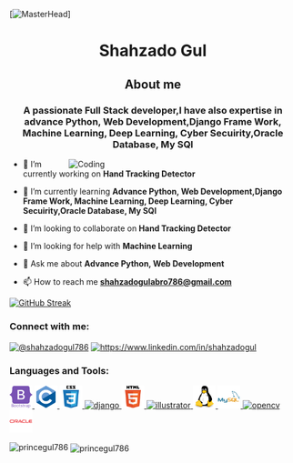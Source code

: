 [![MasterHead](https://1.bp.blogspot.com/-7A4WynwLsMw/XbBpCXG8fHI/AAAAAAAAMt4/uOa1bpLskYgrwGbllhSu2SDj_Mig8SXJQCLcBGAsYHQ/s1600/2000_600px.gif)]
<h1 align="center">Shahzado Gul</h1>
<h2 align= "center"> About me</h2>
<h3 align="center"> A passionate Full Stack developer,I have also expertise in advance Python, Web Development,Django Frame Work, Machine Learning, Deep Learning, Cyber Secuirity,Oracle Database, My SQl</h3>
<img align="right" alt="Coding" width="400" src="https://outlane.co/wp-content/uploads/2017/10/avatar-2.png">

- 🔭 I’m currently working on **Hand Tracking Detector**

- 🌱 I’m currently learning **Advance Python, Web Development,Django Frame Work, Machine Learning, Deep Learning, Cyber Secuirity,Oracle Database, My SQl**

- 👯 I’m looking to collaborate on **Hand Tracking Detector**

- 🤝 I’m looking for help with **Machine Learning**

- 💬 Ask me about **Advance Python, Web Development**

- 📫 How to reach me **shahzadogulabro786@gmail.com**

[![GitHub Streak](http://github-readme-streak-stats.herokuapp.com?user=PrinceGul786&theme=onedark)](https://git.io/streak-stats)

<h3 align="left">Connect with me:</h3>
<p align="left">
<a href="https://twitter.com/@shahzadogul786" target="blank"><img align="center" src="https://raw.githubusercontent.com/rahuldkjain/github-profile-readme-generator/master/src/images/icons/Social/twitter.svg" alt="@shahzadogul786" height="30" width="40" /></a>
<a href="https://linkedin.com/in/https://www.linkedin.com/in/shahzadogul" target="blank"><img align="center" src="https://raw.githubusercontent.com/rahuldkjain/github-profile-readme-generator/master/src/images/icons/Social/linked-in-alt.svg" alt="https://www.linkedin.com/in/shahzadogul" height="30" width="40" /></a>
</p>

<h3 align="left">Languages and Tools:</h3>
<p align="left"> <a href="https://getbootstrap.com" target="_blank" rel="noreferrer"> <img src="https://raw.githubusercontent.com/devicons/devicon/master/icons/bootstrap/bootstrap-plain-wordmark.svg" alt="bootstrap" width="40" height="40"/> </a> <a href="https://www.cprogramming.com/" target="_blank" rel="noreferrer"> <img src="https://raw.githubusercontent.com/devicons/devicon/master/icons/c/c-original.svg" alt="c" width="40" height="40"/> </a> <a href="https://www.w3schools.com/css/" target="_blank" rel="noreferrer"> <img src="https://raw.githubusercontent.com/devicons/devicon/master/icons/css3/css3-original-wordmark.svg" alt="css3" width="40" height="40"/> </a> <a href="https://www.djangoproject.com/" target="_blank" rel="noreferrer"> <img src="https://cdn.worldvectorlogo.com/logos/django.svg" alt="django" width="40" height="40"/> </a> <a href="https://www.w3.org/html/" target="_blank" rel="noreferrer"> <img src="https://raw.githubusercontent.com/devicons/devicon/master/icons/html5/html5-original-wordmark.svg" alt="html5" width="40" height="40"/> </a> <a href="https://www.adobe.com/in/products/illustrator.html" target="_blank" rel="noreferrer"> <img src="https://www.vectorlogo.zone/logos/adobe_illustrator/adobe_illustrator-icon.svg" alt="illustrator" width="40" height="40"/> </a> <a href="https://www.linux.org/" target="_blank" rel="noreferrer"> <img src="https://raw.githubusercontent.com/devicons/devicon/master/icons/linux/linux-original.svg" alt="linux" width="40" height="40"/> </a> <a href="https://www.mysql.com/" target="_blank" rel="noreferrer"> <img src="https://raw.githubusercontent.com/devicons/devicon/master/icons/mysql/mysql-original-wordmark.svg" alt="mysql" width="40" height="40"/> </a> <a href="https://opencv.org/" target="_blank" rel="noreferrer"> <img src="https://www.vectorlogo.zone/logos/opencv/opencv-icon.svg" alt="opencv" width="40" height="40"/> </a> <a href="https://www.oracle.com/" target="_blank" rel="noreferrer"> <img src="https://raw.githubusercontent.com/devicons/devicon/master/icons/oracle/oracle-original.svg" alt="oracle" width="40" height="40"/> </a> </p>

<p><img align="left" src="https://github-readme-stats.vercel.app/api/top-langs?username=princegul786&show_icons=true&locale=en&layout=compact" alt="princegul786" /></p>

<p>&nbsp;<img align="center" src="https://github-readme-stats.vercel.app/api?username=princegul786&show_icons=true&locale=en" alt="princegul786" /></p>


